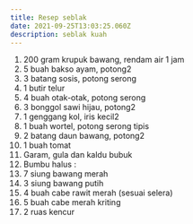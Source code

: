 ```yaml
---
title: Resep seblak
date: 2021-09-25T13:03:25.060Z
description: seblak kuah
---
```

1. 200 gram krupuk bawang, rendam air 1 jam
2. 5 buah bakso ayam, potong2
3. 3 batang sosis, potong serong
4. 1 butir telur
5. 4 buah otak-otak, potong serong
6. 3 bonggol sawi hijau, potong2
7. 1 genggang kol, iris kecil2
8. 1 buah wortel, potong serong tipis
9. 2 batang daun bawang, potong2
10. 1 buah tomat
11. Garam, gula dan kaldu bubuk
12. Bumbu halus :
13. 7 siung bawang merah
14. 3 siung bawang putih
15. 4 buah cabe rawit merah (sesuai selera)
16. 5 buah cabe merah kriting
17. 2 ruas kencur